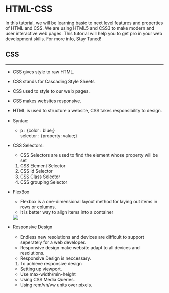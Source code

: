# HTML-CSS

In this tutorial, we will be learning basic to next level features and properties of HTML and CSS. We are using HTML5 and CSS3 to make modern and user interactive web pages. This tutorial will help you to get pro in your web development skills. For more info, Stay Tuned!

## CSS

<hr>

- CSS gives style to raw HTML.
- CSS stands for Cascading Style Sheets
- CSS used to style to our we b pages.
- CSS makes websites responsive.
- HTML is used to structure a website, CSS takes responsibility to design.
- Syntax:
  - p : {color : blue;}
    <br>selector : {property: value;}
- CSS Selectors:

  - CSS Selectors are used to find the element whose property will be set

  1.  CSS Element Selector
  2.  CSS Id Selector
  3.  CSS Class Selector
  4.  CSS grouping Selector

- FlexBox
  - Flexbox is a one-dimensional layout method for laying out items in rows or columns.
  - It is better way to align items into a container
  <img src="./src/resources/flex-items.png" />

- Responsive Design
  - Endless new resolutions and devices are difficult to support seperately for a web developer.
  - Responsive design make website adapt to all devices and resolutions.
  - Responsive Design is neccessary.
  1. To achieve responsive design
    - Setting up viewport.
    - Use max-width/min-height
    - Using CSS Media Queries.
    - Using rem/vh/vw units over pixels.
